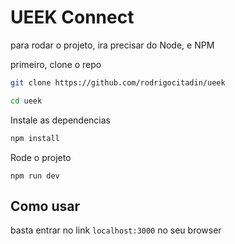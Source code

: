 # UEEK Connect

para rodar o projeto, ira precisar do Node, e NPM

primeiro, clone o repo

```bash
git clone https://github.com/rodrigocitadin/ueek
```

```bash
cd ueek
```

Instale as dependencias

```bash
npm install
```

Rode o projeto

```
npm run dev
```

## Como usar

basta entrar no link `localhost:3000` no seu browser
